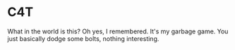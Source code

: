 # C4T
What in the world is this? Oh yes, I remembered. It's my garbage game.
You just basically dodge some bolts, nothing interesting.
